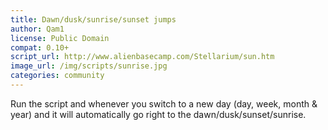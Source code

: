 ```yaml
---
title: Dawn/dusk/sunrise/sunset jumps
author: Qam1
license: Public Domain
compat: 0.10+
script_url: http://www.alienbasecamp.com/Stellarium/sun.htm
image_url: /img/scripts/sunrise.jpg
categories: community
---
```

Run the script and whenever you switch to a new day (day, week, month & year) and it will automatically go right to the dawn/dusk/sunset/sunrise.